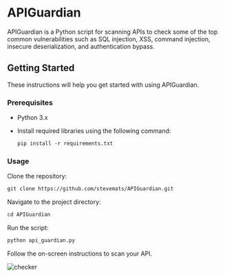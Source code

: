 # APIGuardian

APIGuardian is a Python script for scanning APIs to check some of the top common vulnerabilities such as SQL
injection, XSS, command injection, insecure deserialization, and authentication bypass.

## Getting Started

These instructions will help you get started with using APIGuardian.

### Prerequisites

- Python 3.x
- Install required libraries using the following command:

    ```markdown
    pip install -r requirements.txt
    ```

### Usage

Clone the repository:

```markdown
git clone https://github.com/stevemats/APIGuardian.git
```

Navigate to the project directory:

```markdown
cd APIGuardian
```

Run the script:

```markdown
python api_guardian.py
```

Follow the on-screen instructions to scan your API.

![checker](https://github.com/stevemats/APIGuardian/assets/30528167/3a4d8227-f144-4aca-ace2-348eabafc18a)

